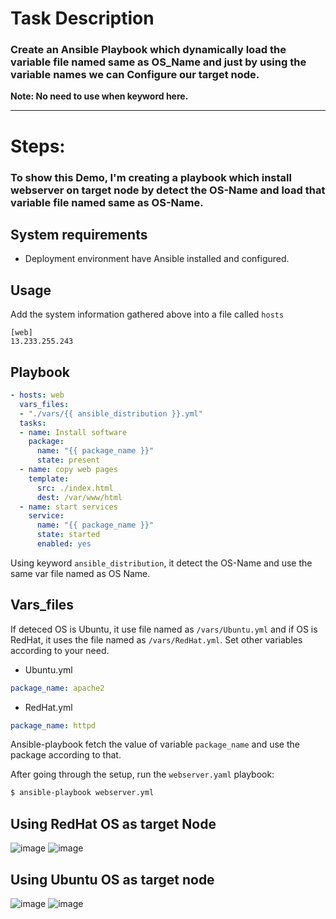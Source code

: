 # Task Description

### Create an Ansible Playbook which dynamically load the variable file named same as OS_Name and just by using the variable names we can Configure our target node.
**Note: No need to use when keyword here.**
_____________________________________________

# Steps:

### To show this Demo, I'm creating a playbook which install webserver on target node by detect the OS-Name and load that variable file named same as OS-Name.

## System requirements

- Deployment environment have Ansible installed and configured.

## Usage

Add the system information gathered above into a file called `hosts`

```
[web]
13.233.255.243
```

## Playbook

```yaml
- hosts: web
  vars_files:
  - "./vars/{{ ansible_distribution }}.yml"
  tasks:
  - name: Install software
    package:
      name: "{{ package_name }}"
      state: present
  - name: copy web pages
    template:
      src: ./index.html
      dest: /var/www/html
  - name: start services
    service:
      name: "{{ package_name }}"
      state: started
      enabled: yes
```

Using keyword `ansible_distribution`, it detect the OS-Name and use the same var file named as OS Name. 

## Vars_files

If deteced OS is Ubuntu, it use file named as `/vars/Ubuntu.yml` and if OS is RedHat, it uses the file named as `/vars/RedHat.yml`. Set other variables according to your need.

- Ubuntu.yml
```yml
package_name: apache2
```

- RedHat.yml
```yml
package_name: httpd
```

Ansible-playbook fetch the value of variable `package_name` and use the package according to that.

After going through the setup, run the `webserver.yaml` playbook:

```sh
$ ansible-playbook webserver.yml
```
Using RedHat OS as target Node
-----------------------------
![image](https://user-images.githubusercontent.com/46498235/118032215-07558700-b385-11eb-9315-1b3132406ee0.png)
![image](https://user-images.githubusercontent.com/46498235/118032307-26ecaf80-b385-11eb-8410-9e58ecb7bfbb.png)

Using Ubuntu OS as target node
--------------------------
![image](https://user-images.githubusercontent.com/46498235/118032778-aaa69c00-b385-11eb-956a-3b15f9eb5b71.png)
![image](https://user-images.githubusercontent.com/46498235/118032853-be520280-b385-11eb-8a3d-e403be6b268e.png)


